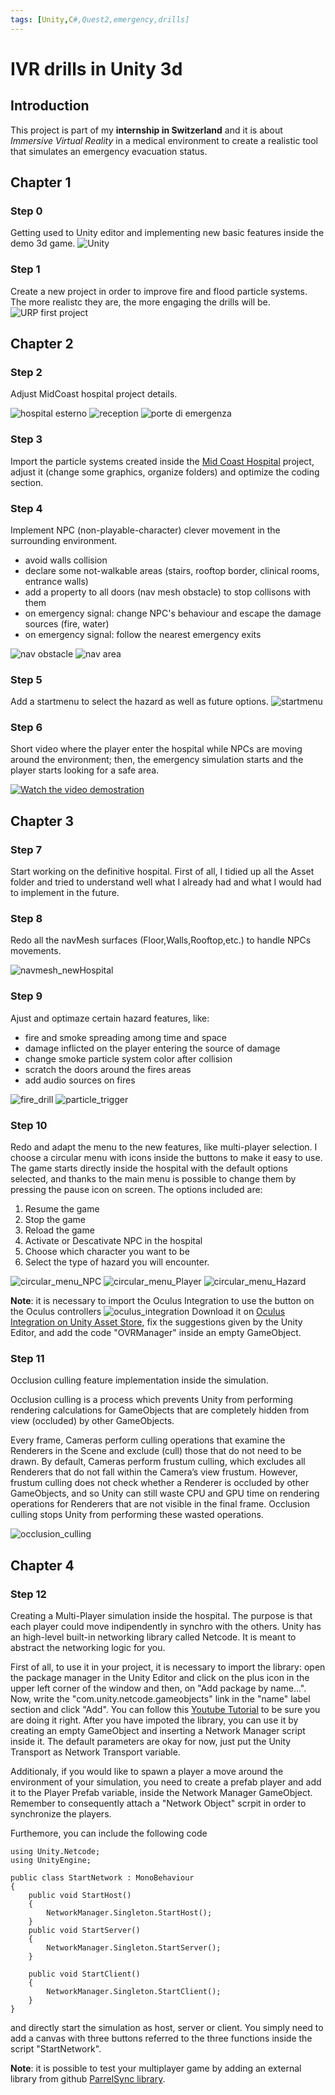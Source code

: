 ```yaml
---
tags: [Unity,C#,Quest2,emergency,drills]
---
```

# IVR drills in Unity 3d

## Introduction
This project is part of my **internship in Switzerland** and it is about _Immersive Virtual Reality_ in a medical environment to create a realistic tool that simulates an emergency evacuation status.


## Chapter 1

### Step 0
Getting used to Unity editor and implementing new basic features inside the demo 3d game.
![Unity](/assets/img/unity.png)

### Step 1
Create a new project in order to improve fire and flood particle systems. The more realistc they are, the more engaging the drills will be. 
![URP first project](/assets/img/test_URP_fire_flood.png)

## Chapter 2

### Step 2
Adjust MidCoast hospital project details.

![hospital esterno](/assets/img/mid-coast-hospital.png)
![reception](/assets/img/mid-coast-hospital-reception.png)
![porte di emergenza](/assets/img/mid-coast-hospital-porte-emergenza.png)

### Step 3
Import the particle systems created inside the [Mid Coast Hospital](https://www.midcoasthealth.com/) project, adjust it (change some graphics, organize folders) and optimize the coding section.

### Step 4
Implement NPC (non-playable-character) clever movement in the surrounding environment.
  
  - avoid walls collision
  - declare some not-walkable areas (stairs, rooftop border, clinical rooms, entrance walls)
  - add a property to all doors (nav mesh obstacle) to stop collisons with them
  - on emergency signal: change NPC's behaviour and escape the damage sources (fire, water)
  - on emergency signal: follow the nearest emergency exits

![nav obstacle](/assets/img/mid-coast-hospital-nav-mesh-obstacle.png)
![nav area](/assets/img/mid-coast-hospital-navigation-area.png)

### Step 5
Add a startmenu to select the hazard as well as future options.
![startmenu](/assets/img/main-menu.png)

### Step 6
Short video where the player enter the hospital while NPCs are moving around the environment; then, the emergency simulation starts and the player starts looking for a safe area.

[![Watch the video demostration](https://markdown-videos.deta.dev/youtube/XfwZfsfZNIY)](https://youtu.be/XfwZfsfZNIY)


## Chapter 3

### Step 7 
Start working on the definitive hospital. First of all, I tidied up all the Asset folder and tried to understand well what I already had and what I would had to implement in the future.


### Step 8
Redo all the navMesh surfaces (Floor,Walls,Rooftop,etc.) to handle NPCs movements.

![navmesh_newHospital](/assets/img/navmesh_hospital.png)


### Step 9
Ajust and optimaze certain hazard features, like: 
  - fire and smoke spreading among time and space
  - damage inflicted on the player entering the source of damage
  - change smoke particle system color after collision
  - scratch the doors around the fires areas
  - add audio sources on fires

![fire_drill](/assets/img/Unity-IVR-emergency-drills/hospital-fire-drill.png)
![particle_trigger](/assets/img/Unity-IVR-emergency-drills/particle_system_trigger1.png)

### Step 10 
Redo and adapt the menu to the new features, like multi-player selection. I choose a circular menu with icons inside the buttons to make it easy to use. The game starts directly inside the hospital with the default options selected, and thanks to the main menu is possible to change them by pressing the pause icon on screen. The options included are:
  1. Resume the game
  2. Stop the game
  3. Reload the game
  4. Activate or Descativate NPC in the hospital
  5. Choose which character you want to be 
  6. Select the type of hazard you will encounter.

![circular_menu_NPC](/assets/img/Unity-IVR-emergency-drills/hospital-circular-menu.png)
![circular_menu_Player](/assets/img/Unity-IVR-emergency-drills/hospital-circular-menu1.png)
![circular_menu_Hazard](/assets/img/Unity-IVR-emergency-drills/hospital-circular-menu2.png)

**Note**: it is necessary to import the Oculus Integration to use the button on the Oculus controllers
![oculus_integration](/assets/img/Unity-IVR-emergency-drills/oculus-integration-package.png)
Download it on [Oculus Integration on Unity Asset Store](https://assetstore.unity.com/packages/tools/integration/oculus-integration-82022), fix the suggestions given by the Unity Editor, and add the code "OVRManager" inside an empty GameObject.

### Step 11
Occlusion culling feature implementation inside the simulation. 

Occlusion culling is a process which prevents Unity from performing rendering calculations for GameObjects that are completely hidden from view (occluded) by other GameObjects.

Every frame, Cameras perform culling operations that examine the Renderers in the Scene
and exclude (cull) those that do not need to be drawn. By default, Cameras perform frustum culling, which excludes all Renderers that do not fall within the Camera’s view frustum. However, frustum culling does not check whether a Renderer is occluded by other GameObjects, and so Unity can still waste CPU and GPU time on rendering operations for Renderers that are not visible in the final frame. Occlusion culling stops Unity from performing these wasted operations.

![occlusion_culling](/assets/img/Unity-IVR-emergency-drills/hospital-occlusion_culling.png)

## Chapter 4

### Step 12
Creating a Multi-Player simulation inside the hospital. The purpose is that each player could move indipendently in synchro with the others. 
Unity has an high-level built-in networking library called Netcode. It is meant to abstract the networking logic for you.

First of all, to use it in your project, it is necessary to import the library: open the package manager in the Unity Editor and click on the plus icon in the upper left corner of the window and then, on "Add package by name...". Now, write the "com.unity.netcode.gameobjects" link in the "name" label section and click "Add".
You can follow this [Youtube Tutorial](https://www.youtube.com/watch?v=swIM2z6Foxk) to be sure you are doing it right.
After you have impoted the library, you can use it by creating an empty GameObject and inserting a Network Manager script inside it. The default parameters are okay for now, just put the Unity Transport as Network Transport variable.

Additionaly, if you would like to spawn a player a move around the environment of your simulation, you need to create a prefab player and add it to the Player Prefab variable, inside the Network Manager GameObject. Remember to consequently attach a "Network Object" scrpit in order to synchronize the players. 

Furthemore, you can include the following code 
```
using Unity.Netcode;
using UnityEngine;

public class StartNetwork : MonoBehaviour
{
    public void StartHost()
    {
        NetworkManager.Singleton.StartHost();
    }
    public void StartServer()
    {
        NetworkManager.Singleton.StartServer();
    }

    public void StartClient()
    {
        NetworkManager.Singleton.StartClient();
    }
}
```
and directly start the simulation as host, server or client. You simply need to add a canvas with three buttons referred to the three functions inside the script "StartNetwork".

**Note**: it is possible to test your multiplayer game by adding an external library from github [ParrelSync library](https://github.com/VeriorPies/ParrelSync).

